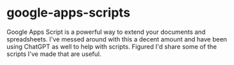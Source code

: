 # google-apps-scripts

Google Apps Script is a powerful way to extend your documents and spreadsheets. I've messed around with this a decent amount and have been using ChatGPT as well to help with scripts. Figured I'd share some of the scripts I've made that are useful.
